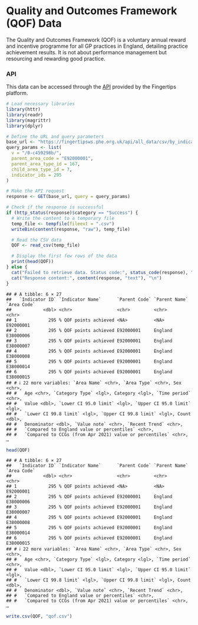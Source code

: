 # Quality and Outcomes Framework (QOF) Data

The Quality and Outcomes Framework (QOF) is a voluntary annual reward
and incentive programme for all GP practices in England, detailing
practice achievement results. It is not about performance management but
resourcing and rewarding good practice.

### API

This data can be accessed through the
[API](https://fingertips.phe.org.uk/api) provided by the Fingertips
platform.

``` r
# Load necessary libraries
library(httr)
library(readr)
library(magrittr)
library(dplyr)

# Define the URL and query parameters
base_url <- "https://fingertipsws.phe.org.uk/api/all_data/csv/by_indicator_id"
query_params <- list(
  v = "/0-c459298b/",
  parent_area_code = "E92000001",
  parent_area_type_id = 167,
  child_area_type_id = 7,
  indicator_ids = 295
)

# Make the API request
response <- GET(base_url, query = query_params)

# Check if the response is successful
if (http_status(response)$category == "Success") {
  # Write the content to a temporary file
  temp_file <- tempfile(fileext = ".csv")
  writeBin(content(response, "raw"), temp_file)

  # Read the CSV data
  QOF <- read_csv(temp_file)

  # Display the first few rows of the data
  print(head(QOF))
} else {
  cat("Failed to retrieve data. Status code:", status_code(response), "\n")
  cat("Response content:", content(response, "text"), "\n")
}
```

    ## # A tibble: 6 × 27
    ##   `Indicator ID` `Indicator Name`      `Parent Code` `Parent Name` `Area Code`
    ##            <dbl> <chr>                 <chr>         <chr>         <chr>      
    ## 1            295 % QOF points achieved <NA>          <NA>          E92000001  
    ## 2            295 % QOF points achieved E92000001     England       E38000006  
    ## 3            295 % QOF points achieved E92000001     England       E38000007  
    ## 4            295 % QOF points achieved E92000001     England       E38000008  
    ## 5            295 % QOF points achieved E92000001     England       E38000014  
    ## 6            295 % QOF points achieved E92000001     England       E38000015  
    ## # ℹ 22 more variables: `Area Name` <chr>, `Area Type` <chr>, Sex <chr>,
    ## #   Age <chr>, `Category Type` <lgl>, Category <lgl>, `Time period` <chr>,
    ## #   Value <dbl>, `Lower CI 95.0 limit` <lgl>, `Upper CI 95.0 limit` <lgl>,
    ## #   `Lower CI 99.8 limit` <lgl>, `Upper CI 99.8 limit` <lgl>, Count <dbl>,
    ## #   Denominator <dbl>, `Value note` <chr>, `Recent Trend` <chr>,
    ## #   `Compared to England value or percentiles` <chr>,
    ## #   `Compared to CCGs (from Apr 2021) value or percentiles` <chr>, …

``` r
head(QOF)
```

    ## # A tibble: 6 × 27
    ##   `Indicator ID` `Indicator Name`      `Parent Code` `Parent Name` `Area Code`
    ##            <dbl> <chr>                 <chr>         <chr>         <chr>      
    ## 1            295 % QOF points achieved <NA>          <NA>          E92000001  
    ## 2            295 % QOF points achieved E92000001     England       E38000006  
    ## 3            295 % QOF points achieved E92000001     England       E38000007  
    ## 4            295 % QOF points achieved E92000001     England       E38000008  
    ## 5            295 % QOF points achieved E92000001     England       E38000014  
    ## 6            295 % QOF points achieved E92000001     England       E38000015  
    ## # ℹ 22 more variables: `Area Name` <chr>, `Area Type` <chr>, Sex <chr>,
    ## #   Age <chr>, `Category Type` <lgl>, Category <lgl>, `Time period` <chr>,
    ## #   Value <dbl>, `Lower CI 95.0 limit` <lgl>, `Upper CI 95.0 limit` <lgl>,
    ## #   `Lower CI 99.8 limit` <lgl>, `Upper CI 99.8 limit` <lgl>, Count <dbl>,
    ## #   Denominator <dbl>, `Value note` <chr>, `Recent Trend` <chr>,
    ## #   `Compared to England value or percentiles` <chr>,
    ## #   `Compared to CCGs (from Apr 2021) value or percentiles` <chr>, …

``` r
write.csv(QOF, "qof.csv")
```
